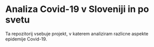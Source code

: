 # Analiza Covid-19 v Sloveniji in po svetu

Ta repozitorij vsebuje projekt, v katerem analiziram razlicne aspekte epidemije Covid-19.
